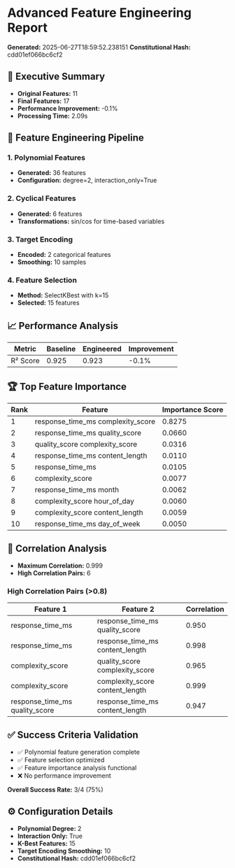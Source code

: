 # Advanced Feature Engineering Report

**Generated:** 2025-06-27T18:59:52.238151
**Constitutional Hash:** cdd01ef066bc6cf2

## 🎯 Executive Summary

- **Original Features:** 11
- **Final Features:** 17
- **Performance Improvement:** -0.1%
- **Processing Time:** 2.09s

## 🔧 Feature Engineering Pipeline

### 1. Polynomial Features

- **Generated:** 36 features
- **Configuration:** degree=2, interaction_only=True

### 2. Cyclical Features

- **Generated:** 6 features
- **Transformations:** sin/cos for time-based variables

### 3. Target Encoding

- **Encoded:** 2 categorical features
- **Smoothing:** 10 samples

### 4. Feature Selection

- **Method:** SelectKBest with k=15
- **Selected:** 15 features

## 📈 Performance Analysis

| Metric   | Baseline | Engineered | Improvement |
| -------- | -------- | ---------- | ----------- |
| R² Score | 0.925    | 0.923      | -0.1%       |

## 🏆 Top Feature Importance

| Rank | Feature                           | Importance Score |
| ---- | --------------------------------- | ---------------- |
| 1    | response_time_ms complexity_score | 0.8275           |
| 2    | response_time_ms quality_score    | 0.0660           |
| 3    | quality_score complexity_score    | 0.0316           |
| 4    | response_time_ms content_length   | 0.0110           |
| 5    | response_time_ms                  | 0.0105           |
| 6    | complexity_score                  | 0.0077           |
| 7    | response_time_ms month            | 0.0062           |
| 8    | complexity_score hour_of_day      | 0.0060           |
| 9    | complexity_score content_length   | 0.0059           |
| 10   | response_time_ms day_of_week      | 0.0050           |

## 🔗 Correlation Analysis

- **Maximum Correlation:** 0.999
- **High Correlation Pairs:** 6

### High Correlation Pairs (>0.8)

| Feature 1                      | Feature 2                       | Correlation |
| ------------------------------ | ------------------------------- | ----------- |
| response_time_ms               | response_time_ms quality_score  | 0.950       |
| response_time_ms               | response_time_ms content_length | 0.998       |
| complexity_score               | quality_score complexity_score  | 0.965       |
| complexity_score               | complexity_score content_length | 0.999       |
| response_time_ms quality_score | response_time_ms content_length | 0.947       |

## ✅ Success Criteria Validation

- ✅ Polynomial feature generation complete
- ✅ Feature selection optimized
- ✅ Feature importance analysis functional
- ❌ No performance improvement

**Overall Success Rate:** 3/4 (75%)

## ⚙️ Configuration Details

- **Polynomial Degree:** 2
- **Interaction Only:** True
- **K-Best Features:** 15
- **Target Encoding Smoothing:** 10
- **Constitutional Hash:** cdd01ef066bc6cf2
